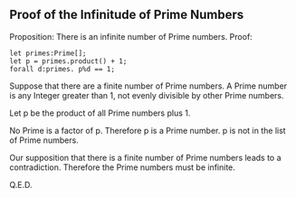 ## Proof of the Infinitude of Prime Numbers

Proposition: There is an infinite number of Prime numbers. Proof:

```lsts
let primes:Prime[];
let p = primes.product() + 1;
forall d:primes. p%d == 1;
```

Suppose that there are a finite number of Prime numbers.
A Prime number is any Integer greater than 1, not evenly divisible by other Prime numbers.

Let p be the product of all Prime numbers plus 1.

No Prime is a factor of p.
Therefore p is a Prime number.
p is not in the list of Prime numbers.

Our supposition that there is a finite number of Prime numbers leads to a contradiction.
Therefore the Prime numbers must be infinite.

Q.E.D.
